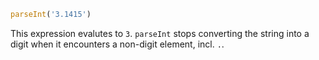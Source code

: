 ```js
parseInt('3.1415')
```

This expression evalutes to `3`. `parseInt` stops converting the string into a digit when it encounters a non-digit element, incl. `.`.